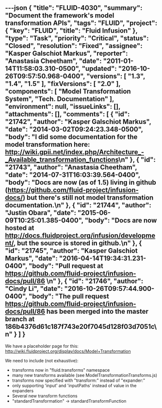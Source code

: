 ---json
{
  "title": "FLUID-4030",
  "summary": "Document the framework's model transformation APIs",
  "tags": "FLUID",
  "project": {
    "key": "FLUID",
    "title": "Fluid Infusion"
  },
  "type": "Task",
  "priority": "Critical",
  "status": "Closed",
  "resolution": "Fixed",
  "assignee": "Kasper Galschiot Markus",
  "reporter": "Anastasia Cheetham",
  "date": "2011-01-14T11:58:03.310-0500",
  "updated": "2016-10-26T09:57:50.968-0400",
  "versions": [
    "1.3",
    "1.4",
    "1.5"
  ],
  "fixVersions": [
    "2.0"
  ],
  "components": [
    "Model Transformation System",
    "Tech. Documentation"
  ],
  "environment": null,
  "issueLinks": [],
  "attachments": [],
  "comments": [
    {
      "id": "21742",
      "author": "Kasper Galschiot Markus",
      "date": "2014-03-02T09:24:23.348-0500",
      "body": "I did some documentation for the model transformation here: <http://wiki.gpii.net/index.php/Architecture_-_Available_transformation_functions>\n"
    },
    {
      "id": "21743",
      "author": "Anastasia Cheetham",
      "date": "2014-07-31T16:03:39.564-0400",
      "body": "Docs are now (as of 1.5) living in github (<https://github.com/fluid-project/infusion-docs/>) but there's still not model transformation documentation.\n"
    },
    {
      "id": "21744",
      "author": "Justin Obara",
      "date": "2015-06-09T10:25:01.385-0400",
      "body": "Docs are now hosted at <http://docs.fluidproject.org/infusion/development/>, but the source is stored in github.\n"
    },
    {
      "id": "21745",
      "author": "Kasper Galschiot Markus",
      "date": "2016-04-14T19:34:31.231-0400",
      "body": "Pull request at <https://github.com/fluid-project/infusion-docs/pull/86>&#x20;\n"
    },
    {
      "id": "21746",
      "author": "Cindy Li",
      "date": "2016-10-26T09:57:44.900-0400",
      "body": "The pull request <https://github.com/fluid-project/infusion-docs/pull/86> has been merged into the master branch at 186b4376d61c187f743e20f7045d128f03d7051c\n"
    }
  ]
}
---
We have a placeholder page for this:\
<http://wiki.fluidproject.org/display/docs/Model+Transformation>

We need to include (not exhaustive):

* transforms now in "fluid.transforms" namespace
* many new transforms available (see ModelTransformationTransforms.js)
* transforms now specified with "transform:" instead of "expander:"&#x20;
* only supporting 'input' and 'inputPaths' instead of value in the expanders
* Several new transform functions
* "standardTransformation" -> standardTransformFunction

        